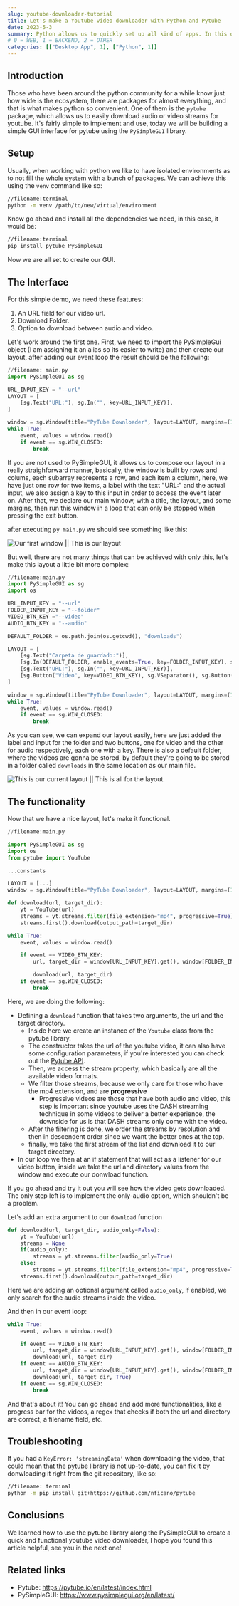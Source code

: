 ```yaml
---
slug: youtube-downloader-tutorial
title: Let's make a Youtube video downloader with Python and Pytube
date: 2023-5-3
summary: Python allows us to quickly set up all kind of apps. In this occasion, we'll see how to create a desktop application for youtube video downloading using the pytube library.
# 0 = WEB, 1 = BACKEND, 2 = OTHER
categories: [["Desktop App", 1], ["Python", 1]]
---
```


[pytube api]: https://pytube.io/en/latest/api.html

## Introduction

Those who have been around the python community for a while know just how wide is the ecosystem, there are packages for almost everything, and that is what makes python so convenient. One of them is the `pytube` package, which allows us to easily download audio or video streams for youtube. It's fairly simple to implement and use, today we will be building a simple GUI interface for pytube using the `PySimpleGUI` library.

## Setup

Usually, when working with python we like to have isolated environments as to not fill the whole system with a bunch of packages. We can achieve this using the `venv` command like so:

```bash
//filename:terminal
python -m venv /path/to/new/virtual/environment
```

Know go ahead and install all the dependencies we need, in this case, it would be:

```bash
//filename:terminal
pip install pytube PySimpleGUI
```

Now we are all set to create our GUI.

## The Interface

For this simple demo, we need these features:

1. An URL field for our video url.
2. Download Folder.
3. Option to download between audio and video.

Let's work around the first one. First, we need to import the PySimpleGui object (I am assigning it an alias so its easier to write) and then create our layout, after adding our event loop the result should be the following:

```python
//filename: main.py
import PySimpleGUI as sg

URL_INPUT_KEY = "--url"
LAYOUT = [
    [sg.Text("URL:"), sg.In("", key=URL_INPUT_KEY)],
]

window = sg.Window(title="PyTube Downloader", layout=LAYOUT, margins=(100, 100))
while True:
    event, values = window.read()
    if event == sg.WIN_CLOSED:
        break
```

If you are not used to PySimpleGUI, it allows us to compose our layout in a really straighforward manner, basically, the window is built by rows and colums, each subarray represents a row, and each item a column, here, we have just one row for two items, a label with the text "URL:" and the actual input, we also assign a key to this input in order to access the event later on. After that, we declare our main window, with a title, the layout, and some margins, then run this window in a loop that can only be stopped when pressing the exit button.

after executing `py main.py` we should see something like this:

![Our first window || This is our layout](/images/posts/PyTube/our_window.png "Our first window")

But well, there are not many things that can be achieved with only this, let's make this layout a little bit more complex:

```python
//filename:main.py
import PySimpleGUI as sg
import os

URL_INPUT_KEY = "--url"
FOLDER_INPUT_KEY = "--folder"
VIDEO_BTN_KEY ="--video"
AUDIO_BTN_KEY = "--audio"

DEFAULT_FOLDER = os.path.join(os.getcwd(), "downloads")

LAYOUT = [
    [sg.Text("Carpeta de guardado:")],
    [sg.In(DEFAULT_FOLDER, enable_events=True, key=FOLDER_INPUT_KEY), sg.FolderBrowse()],
    [sg.Text("URL:"), sg.In("", key=URL_INPUT_KEY)],
    [sg.Button("Video", key=VIDEO_BTN_KEY), sg.VSeparator(), sg.Button("Audio", key=AUDIO_BTN_KEY)],
]

window = sg.Window(title="PyTube Downloader", layout=LAYOUT, margins=(100, 100))
while True:
    event, values = window.read()
    if event == sg.WIN_CLOSED:
        break
```

As you can see, we can expand our layout easily, here we just added the label and input for the folder and two buttons, one for video and the other for audio respectively, each one with a key. There is also a default folder, where the videos are gonna be stored, by default they're going to be stored in a folder called `downloads` in the same location as our main file.

![This is our current layout || This is all for the layout](/images/posts/PyTube/ourwindow2.png "This is our new layout")

## The functionality

Now that we have a nice layout, let's make it functional.

```python
//filename:main.py

import PySimpleGUI as sg
import os
from pytube import YouTube

...constants

LAYOUT = [...]
window = sg.Window(title="PyTube Downloader", layout=LAYOUT, margins=(100, 100))

def download(url, target_dir):
    yt = YouTube(url)
    streams = yt.streams.filter(file_extension="mp4", progressive=True).order_by("resolution").desc()
    streams.first().download(output_path=target_dir)

while True:
    event, values = window.read()

    if event == VIDEO_BTN_KEY:
        url, target_dir = window[URL_INPUT_KEY].get(), window[FOLDER_INPUT_KEY].get()

        download(url, target_dir)
    if event == sg.WIN_CLOSED:
        break
```

Here, we are doing the following:

- Defining a `download` function that takes two arguments, the url and the target directory.
  - Inside here we create an instance of the `Youtube` class from the pytube library.
  - The constructor takes the url of the youtube video, it can also have some configuration parameters, if you're interested you can check out the [Pytube API].
  - Then, we access the stream property, which basically are all the available video formats.
  - We filter those streams, because we only care for those who have the mp4 extension, and are **progressive**
    - Progressive videos are those that have both audio and video, this step is important since youtube uses the DASH streaming technique in some videos to deliver a better experience, the downside for us is that DASH streams only come with the video.
  - After the filtering is done, we order the streams by resolution and then in descendent order since we want the better ones at the top.
  - finally, we take the first stream of the list and download it to our target directory.
- In our loop we then at an if statement that will act as a listener for our video button, inside we take the url and directory values from the window and execute our donwload function.

If you go ahead and try it out you will see how the video gets downloaded. The only step left is to implement the only-audio option, which shouldn't be a problem.

Let's add an extra argument to our `download` function

```python
def download(url, target_dir, audio_only=False):
    yt = YouTube(url)
    streams = None
    if(audio_only):
        streams = yt.streams.filter(audio_only=True)
    else:
        streams = yt.streams.filter(file_extension="mp4", progressive=True).order_by("resolution").desc()
    streams.first().download(output_path=target_dir)
```

Here we are adding an optional argument called `audio_only`, if enabled, we only search for the audio streams inside the video.

And then in our event loop:

```python
while True:
    event, values = window.read()

    if event == VIDEO_BTN_KEY:
        url, target_dir = window[URL_INPUT_KEY].get(), window[FOLDER_INPUT_KEY].get()
        download(url, target_dir)
    if event == AUDIO_BTN_KEY:
        url, target_dir = window[URL_INPUT_KEY].get(), window[FOLDER_INPUT_KEY].get()
        download(url, target_dir, True)
    if event == sg.WIN_CLOSED:
        break
```

And that's about it! You can go ahead and add more functionalities, like a progress bar for the videos, a regex that checks if both the url and directory are correct, a filename field, etc.

## Troubleshooting

If you had a `KeyError: 'streamingData'` when downloading the video, that could mean that the pytube library is not up-to-date, you can fix it by donwloading it right from the git repository, like so:

```bash
//filename: terminal
python -m pip install git+https://github.com/nficano/pytube
```

## Conclusions

We learned how to use the pytube library along the PySimpleGUI to create a quick and functional youtube video downloader, I hope you found this article helpful, see you in the next one!

## Related links

- Pytube: https://pytube.io/en/latest/index.html
- PySimpleGUI: https://www.pysimplegui.org/en/latest/
